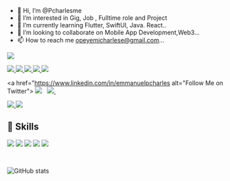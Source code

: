 - 👋 Hi, I’m @Pcharlesme
- 👀 I’m interested in Gig, Job , Fulltime role and Project
- 🌱 I’m currently learning Flutter, SwiftUI, Java. React..
- 💞️ I’m looking to collaborate on Mobile App Development,Web3...
- 📫 How to reach me opeyemicharlese@gmail.com...

<!---
Pcharlesme/Pcharlesme is a ✨ special ✨ repository because its `README.md` (this file) appears on your GitHub profile.
You can click the Preview link to take a look at your changes.
--->
![](https://komarev.com/ghpvc/?username=Pcharlesme)




<a href="https://api.whatsapp.com/send?phone=2348108244286&text=Hello%20Pcharles,%20I%20got%20your%20contact%20from%20your%20Github%20profile" alt="Connect on Whatsapp"> 
    <img src="https://img.shields.io/badge/WHATSAPP-%2325D366.svg?&style=for-the-badge&logo=whatsapp&logoColor=white" /> 
</a>

<a href="https://www.twitter.com/@EmmanuelPcharl1" alt="Follow Me on Twitter"> 
    <img src="https://img.shields.io/badge/twitter-%231DA1F2.svg?&style=for-the-badge&logo=twitter&logoColor=white" />
</a>

<a href="https://www.linkedin.com/in/emmanuelpcharles/" alt="Follow Me on Twitter"> 
    <img src="https://img.shields.io/badge/twitter-%231DA1F2.svg?&style=for-the-badge&logo=twitter&logoColor=white" />
</a>

<a href="https://www.instagram.com/pcharles_01" alt="Follow Me on Instagram"> 
    <img src="https://img.shields.io/badge/instagram-%23D14831.svg?&style=for-the-badge&logo=instagram&logoColor=white" />
    
</a>
<a href="https:t.me/Pcharlese" alt="Follow Me on Twitter"> 
    <img src="https://img.shields.io/badge/twitter-%231DA1F2.svg?&style=for-the-badge&logo=twitter&logoColor=white" />
</a>

<a href="https://www.linkedin.com/in/emmanuelpcharles alt="Follow Me on Twitter"> 
    <img src="https://img.shields.io/badge/skype-%231DA1F2.svg?&style=for-the-badge&logo=skype&logoColor=white" />
</a>
</a>&nbsp;
<a href="mailto: opeyemicharlese@gmail.com">
  <img src="https://img.shields.io/badge/email me-%23D14836.svg?&style=for-the-badge&logo=gmail&logoColor=white" />
</a>&nbsp;&nbsp;


<a href="https:t.me/Pcharlese" alt="messsage on Telegram"> 
    <img src="https://img.shields.io/badge/telegram-%231DA1F2.svg?&style=for-the-badge&logo=telegram&logoColor=blue" />
</a>

 <a href="https:https://www.linkedin.com/in/emmanuelpcharles" alt="messsage on linkedln"> 
    <img src="https://img.shields.io/badge/linkedln-%231DA1F2.svg?&style=for-the-badge&logo=telegram&logoColor=blue" />
</a>                                                                                                                    

## 🚀 Skills

<img src="https://img.shields.io/badge/javascript-%23F7DF1E.svg?&style=for-the-badge&logo=javascript&logoColor=white" /> <img src="https://img.shields.io/badge/kotlin-%FA26A0.svg?&style=for-the-badge&logo=kotlin&logoColor=white" /> <img src="https://img.shields.io/badge/flutter-%231DA1F2.svg?&style=for-the-badge&logo=flutter&logoColor=white" /> <img src="https://img.shields.io/badge/firebase-%231DA1F2.svg?&style=for-the-badge&logo=firebase&logoColor=yellow" />  <img src="https://img.shields.io/badge/figma-%23D14836.svg?&style=for-the-badge&logo=figma&logoColor=white" /> 

<br>

![GitHub stats](https://github-readme-stats.vercel.app/api?username=pcharlese&show_icons=true)
